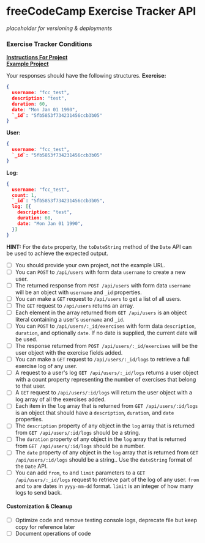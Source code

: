 # freeCodeCamp Exercise Tracker API

*placeholder for versioning & deployments*

### Exercise Tracker Conditions

**[Instructions For Project](https://www.freecodecamp.org/learn/back-end-development-and-apis/back-end-development-and-apis-projects/exercise-tracker)**  
**[Example Project](https://exercise-tracker.freecodecamp.rocks/)**  

Your responses should have the following structures.
**Exercise:**
```JSON
{
  username: "fcc_test",
  description: "test",
  duration: 60,
  date: "Mon Jan 01 1990",
  `_id`: "5fb5853f734231456ccb3b05"
}
```

**User:**
```JSON
{
  username: "fcc_test",
  `_id`: "5fb5853f734231456ccb3b05"
}
```

**Log:**
```JSON
{
  username: "fcc_test",
  count: 1,
  `_id`: "5fb5853f734231456ccb3b05",
  log: [{
    description: "test",
    duration: 60,
    date: "Mon Jan 01 1990",
  }]
}
```

**HINT:** For the `date` property, the `toDateString` method of the `Date` API can be used to achieve the expected output.

- [ ] You should provide your own project, not the example URL.
- [ ] You can `POST` to `/api/users` with form data `username` to create a new user.
- [ ] The returned response from `POST /api/users` with form data `username` will be an object with `username` and `_id` properties.
- [ ] You can make a `GET` request to `/api/users` to get a list of all users.
- [ ] The `GET` request to `/api/users` returns an array.
- [ ] Each element in the array returned from `GET /api/users` is an object literal containing a user's `username` and `_id`.
- [ ] You can `POST` to `/api/users/:_id/exercises` with form data `description`, `duration`, and optionally `date`. If no date is supplied, the current date will be used.
- [ ] The response returned from `POST /api/users/:_id/exercises` will be the user object with the exercise fields added.
- [ ] You can make a `GET` request to `/api/users/:_id/logs` to retrieve a full exercise log of any user.
- [ ] A request to a user's log `GET /api/users/:_id/logs` returns a user object with a count property representing the number of exercises that belong to that user.
- [ ] A `GET` request to `/api/users/:id/logs` will return the user object with a log array of all the exercises added.
- [ ] Each item in the `log` array that is returned from `GET /api/users/:id/logs` is an object that should have a `description`, `duration`, and `date` properties.
- [ ] The `description` property of any object in the `log` array that is returned from `GET /api/users/:id/logs` should be a string.
- [ ] The `duration` property of any object in the `log` array that is returned from `GET /api/users/:id/logs` should be a number.
- [ ] The `date` property of any object in the `log` array that is returned from `GET /api/users/:id/logs` should be a string.. Use the `dateString` format of the `Date` API.
- [ ] You can add `from`, `to` and `limit` parameters to a `GET /api/users/:_id/logs` request to retrieve part of the log of any user. `from` and `to` are dates in `yyyy-mm-dd` format. `limit` is an integer of how many logs to send back.

#### Customization & Cleanup
- [ ] Optimize code and remove testing console logs, deprecate file but keep copy for reference later
- [ ] Document operations of code
